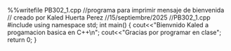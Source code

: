 %%writefile PB302_1.cpp
//programa para imprimir mensaje de bienvenida
// creado por Kaled Huerta Perez
//15/septiembre/2025
//PB302_1.cpp
#include <iostream>
using namespace std;
int main()
{
  cout<<"Bienvnido Kaled a progamacion basica en C++\n";
  cout<<"Gracias por programar en clase";
  return 0;
}

